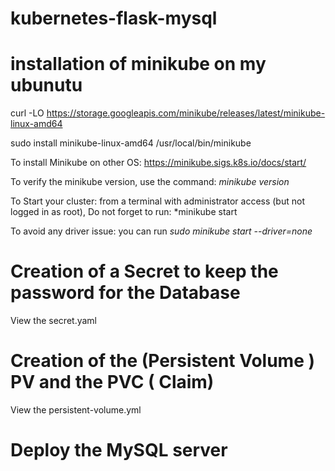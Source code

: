 # kubernetes-flask-mysql

# installation of minikube on my ubunutu 

curl -LO https://storage.googleapis.com/minikube/releases/latest/minikube-linux-amd64

sudo install minikube-linux-amd64 /usr/local/bin/minikube

To install Minikube on other OS: https://minikube.sigs.k8s.io/docs/start/

To verify the minikube version, use the command: *minikube version*

To Start your cluster: from a terminal with administrator access (but not logged in as root), 
Do not forget to run: *minikube start 

To avoid any driver issue: you can run *sudo minikube start --driver=none*


# Creation of a Secret to keep the password for the Database

View the secret.yaml

# Creation of the (Persistent Volume ) PV and the PVC ( Claim)

View the persistent-volume.yml 

# Deploy the MySQL server
